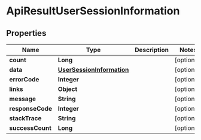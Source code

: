 
# ApiResultUserSessionInformation

## Properties
Name | Type | Description | Notes
------------ | ------------- | ------------- | -------------
**count** | **Long** |  |  [optional]
**data** | [**UserSessionInformation**](UserSessionInformation.md) |  |  [optional]
**errorCode** | **Integer** |  |  [optional]
**links** | **Object** |  |  [optional]
**message** | **String** |  |  [optional]
**responseCode** | **Integer** |  |  [optional]
**stackTrace** | **String** |  |  [optional]
**successCount** | **Long** |  |  [optional]



